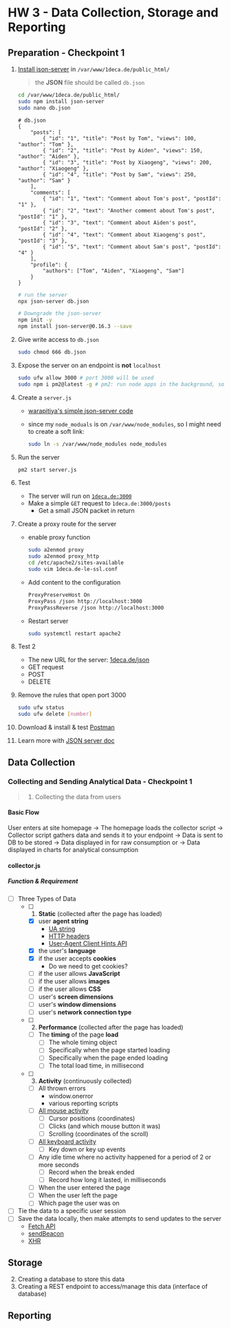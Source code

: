 # HW 3 - Data Collection, Storage and Reporting

## Preparation - Checkpoint 1
1. [Install json-server](https://github.com/typicode/json-server) in ```/var/www/1deca.de/public_html/```
    > the **JSON** file should be called ```db.json```
    ```bash
    cd /var/www/1deca.de/public_html/
    sudo npm install json-server
    sudo nano db.json
    ```

    ```
    # db.json
    {
        "posts": [
            { "id": "1", "title": "Post by Tom", "views": 100, "author": "Tom" },
            { "id": "2", "title": "Post by Aiden", "views": 150, "author": "Aiden" },
            { "id": "3", "title": "Post by Xiaogeng", "views": 200, "author": "Xiaogeng" },
            { "id": "4", "title": "Post by Sam", "views": 250, "author": "Sam" }
        ],
        "comments": [
            { "id": "1", "text": "Comment about Tom's post", "postId": "1" },
            { "id": "2", "text": "Another comment about Tom's post", "postId": "1" },
            { "id": "3", "text": "Comment about Aiden's post", "postId": "2" },
            { "id": "4", "text": "Comment about Xiaogeng's post", "postId": "3" },
            { "id": "5", "text": "Comment about Sam's post", "postId": "4" }
        ],
        "profile": {
            "authors": ["Tom", "Aiden", "Xiaogeng", "Sam"]
        }
    }
    ```

    ```bash
    # run the server
    npx json-server db.json
    ```
    ```bash
    # Downgrade the json-server
    npm init -y
    npm install json-server@0.16.3 --save
    ```
2. Give write access to ```db.json```
    ```bash
    sudo chmod 666 db.json
    ```

3. Expose the server on an endpoint is **not** ```localhost```
    ```bash
    sudo ufw allow 3000 # port 3000 will be used
    sudo npm i pm2@latest -g # pm2: run node apps in the background, so you can run them not logged into your server
    ```

4. Create a ```server.js```

    - [warapitiya's simple json-server code](https://github.com/typicode/json-server/issues/253)

    - since my ```node_moduals``` is on ```/var/www/node_modules```, so I might need to create a soft link:
        ``` bash
        sudo ln -s /var/www/node_modules node_modules
        ```

5. Run the server
    ```bash
    pm2 start server.js
    ```

6. Test
    - The server will run on [```1deca.de:3000```](https://1deca.de:3000)
    - Make a simple ```GET``` request to ```1deca.de:3000/posts```
        - Get a small JSON packet in return

7. Create a proxy route for the server
    - enable proxy function
        ```bash
        sudo a2enmod proxy
        sudo a2enmod proxy_http
        cd /etc/apache2/sites-available
        sudo vim 1deca.de-le-ssl.conf
        ```

    - Add content to the configuration
        ```bash
        ProxyPreserveHost On
        ProxyPass /json http://localhost:3000
        ProxyPassReverse /json http://localhost:3000
        ```

    - Restart server
        ```bash
        sudo systemctl restart apache2
        ```
8. Test 2
    - The new URL for the server: [1deca.de/json](https://1deca.de/json)
    - GET request
    - POST
    - DELETE

9. Remove the rules that open port 3000
    ```bash
    sudo ufw status
    sudo ufw delete [number]
    ```

10. Download & install & test [Postman](https://www.postman.com/downloads/)

11. Learn more with [JSON server doc](https://github.com/typicode/json-server#routes)

## Data Collection 
### Collecting and Sending Analytical Data - Checkpoint 1
> 1. Collecting the data from users
#### Basic Flow
User enters at site homepage -> The homepage loads the collector script -> Collector script gathers data and sends it to your endpoint -> Data is sent to DB to be stored -> Data displayed in for raw consumption
        or -> Data displayed in charts for analytical consumption
     
#### collector.js
##### Function & Requirement
- [ ] Three Types of Data
    - [ ] 1. **Static** (collected after the page has loaded)
        - [x] user **agent string**
            - [UA string](https://developer.mozilla.org/en-US/docs/Web/HTTP/Guides/Browser_detection_using_the_user_agent)
            - [HTTP headers](https://developer.mozilla.org/en-US/docs/Web/HTTP/Reference/Headers)
            - [User-Agent Client Hints API](https://developer.mozilla.org/en-US/docs/Web/API/User-Agent_Client_Hints_API)
        - [x] the user's **language**
        - [x] if the user accepts **cookies**
            - Do we need to get cookies?
        - [ ] if the user allows **JavaScript**
        - [ ] if the user allows **images**
        - [ ] if the user allows **CSS**
        - [ ] user's **screen dimensions**
        - [ ] user's **window dimensions**
        - [ ] user's **network connection type**
    - [ ] 2. **Performance** (collected after the page has loaded)
        - [ ] The **timing** of the page **load**
            - [ ] The whole timing object
            - [ ] Specifically when the page started loading
            - [ ] Specifically when the page ended loading
            - [ ] The total load time, in millisecond
    - [ ] 3. **Activity** (continuously collected)
        - [ ] All thrown errors
            - window.onerror
            - various reporting scripts
        - [ ] [All mouse activity](https://developer.mozilla.org/en-US/docs/Web/API/Element/mousemove_event)
            - [ ] Cursor positions (coordinates)
            - [ ] Clicks (and which mouse button it was)
            - [ ] Scrolling (coordinates of the scroll)
        - [ ] [All keyboard activity](https://developer.mozilla.org/en-US/docs/Web/API/Element/keydown_event)
            - [ ] Key down or key up events
        - [ ] Any idle time where no activity happened for a period of 2 or more seconds
            - [ ] Record when the break ended
            - [ ] Record how long it lasted, in milliseconds
        - [ ] When the user entered the page
        - [ ] When the user left the page
        - [ ] Which page the user was on
- [ ] Tie the data to a specific user session
- [ ] Save the data locally, then make attempts to send updates to the server
    - [Fetch API](https://developer.mozilla.org/en-US/docs/Web/API/Fetch_API)
    - [sendBeacon](https://developer.mozilla.org/en-US/docs/Web/API/Navigator/sendBeacon)
    - [XHR](https://developer.mozilla.org/en-US/docs/Web/API/XMLHttpRequest)



## Storage
2. Creating a database to store this data
3. Creating a REST endpoint to access/manage this data (interface of database)

## Reporting